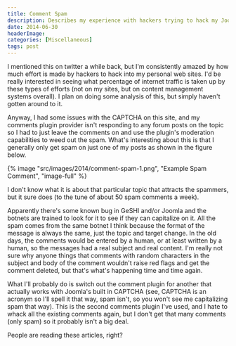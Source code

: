 ```yaml
---
title: Comment Spam
description: Describes my experience with hackers trying to hack my Joomla site. 
date: 2014-06-30
headerImage: 
categories: [Miscellaneous]
tags: post
---
```


I mentioned this on twitter a while back, but I'm consistently amazed by how much effort is made by hackers to hack into my personal web sites. I'd be really interested in seeing what percentage of internet traffic is taken up by these types of efforts (not on my sites, but on content management systems overall). I plan on doing some analysis of this, but simply haven't gotten around to it.

Anyway, I had some issues with the CAPTCHA on this site, and my comments plugin provider isn't responding to any forum posts on the topic so I had to just leave the comments on and use the plugin's moderation capabilities to weed out the spam. What's interesting about this is that I generally only get spam on just one of my posts as shown in the figure below.

{% image "src/images/2014/comment-spam-1.png", "Example Spam Comment", "image-full" %}

I don't know what it is about that particular topic that attracts the spammers, but it sure does (to the tune of about 50 spam comments a week).

Apparently there's some known bug in GeSHI and/or Joomla and the botnets are trained to look for it to see if they can capitalize on it. All the spam comes from the same botnet I think because the format of the message is always the same, just the topic and target change. In the old days, the comments would be entered by a human, or at least written by a human, so the messages had a real subject and real content. I'm really not sure why anyone things that comments with random characters in the subject and body of the comment wouldn't raise red flags and get the comment deleted, but that's what's happening time and time again.

What I'll probably do is switch out the comment plugin for another that actually works with Joomla's built in CAPTCHA (see, CAPTCHA is an acronym so I'll spell it that way, spam isn't, so you won't see me capitalizing spam that way). This is the second comments plugin I've used, and I hate to whack all the existing comments again, but I don't get that many comments (only spam) so it probably isn't a big deal.

People are reading these articles, right?